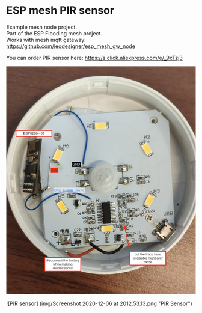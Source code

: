 # ESP mesh PIR sensor

Example mesh node project.  
Part of the ESP Flooding mesh project.  
Works with mesh mqtt gateway: https://github.com/leodesigner/esp_mesh_gw_node  

You can order PIR sensor here: https://s.click.aliexpress.com/e/_9xTzj3 

![ESP8266 Mesh Pir Sensor](img/mesh-pir-sensor3.jpg "ESP8266 Mesh Pir Sensor")

![PIR sensor] (img/Screenshot 2020-12-06 at 2012.53.13.png "PIR Sensor")

